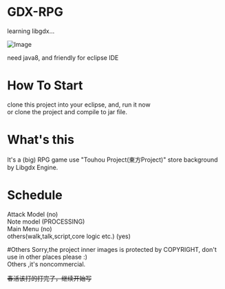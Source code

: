 # GDX-RPG
learning libgdx...

![Image](https://raw.githubusercontent.com/dingjibang/GDX-LAZY-FONT/master/foobar.jpg)

need java8, and friendly for eclipse IDE

# How To Start
clone this project into your eclipse, and, run it now<br/>
or clone the project and compile to jar file.

# What's this
It's a (big) RPG game use "Touhou Project(東方Project)" store background by Libgdx Engine.

# Schedule
Attack Model (no)<br/>
Note model (PROCESSING)<br/>
Main Menu (no)<br/>
others(walk,talk,script,core logic etc.) (yes)

#Others
Sorry,the project inner images is protected by COPYRIGHT, don't use in other places please :) <br/>
Others ,it's noncommercial.

~~春活该打的打完了，继续开始写~~
